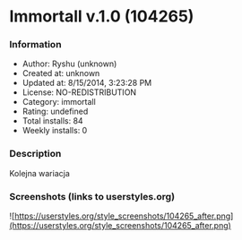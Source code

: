 # Immortall v.1.0 (104265)

### Information
- Author: Ryshu (unknown)
- Created at: unknown
- Updated at: 8/15/2014, 3:23:28 PM
- License: NO-REDISTRIBUTION
- Category: immortall
- Rating: undefined
- Total installs: 84
- Weekly installs: 0


### Description
Kolejna wariacja


### Screenshots (links to userstyles.org)
![https://userstyles.org/style_screenshots/104265_after.png](https://userstyles.org/style_screenshots/104265_after.png)


